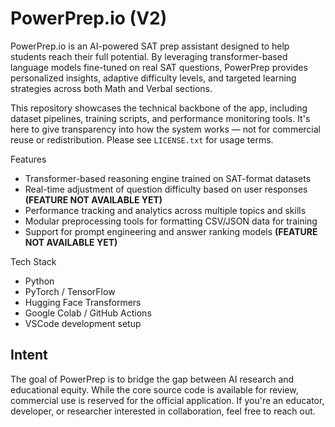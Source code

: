 # PowerPrep.io (V2)
PowerPrep.io is an AI-powered SAT prep assistant designed to help students reach their full potential. By leveraging transformer-based language models fine-tuned on real SAT questions, PowerPrep provides personalized insights, adaptive difficulty levels, and targeted learning strategies across both Math and Verbal sections.

This repository showcases the technical backbone of the app, including dataset pipelines, training scripts, and performance monitoring tools. It's here to give transparency into how the system works — not for commercial reuse or redistribution. Please see `LICENSE.txt` for usage terms.

Features
- Transformer-based reasoning engine trained on SAT-format datasets
- Real-time adjustment of question difficulty based on user responses **(FEATURE NOT AVAILABLE YET)**
- Performance tracking and analytics across multiple topics and skills
- Modular preprocessing tools for formatting CSV/JSON data for training
- Support for prompt engineering and answer ranking models **(FEATURE NOT AVAILABLE YET)**

Tech Stack
- Python
- PyTorch / TensorFlow
- Hugging Face Transformers
- Google Colab / GitHub Actions
- VSCode development setup

## Intent
The goal of PowerPrep is to bridge the gap between AI research and educational equity. While the core source code is available for review, commercial use is reserved for the official application. If you're an educator, developer, or researcher interested in collaboration, feel free to reach out.
